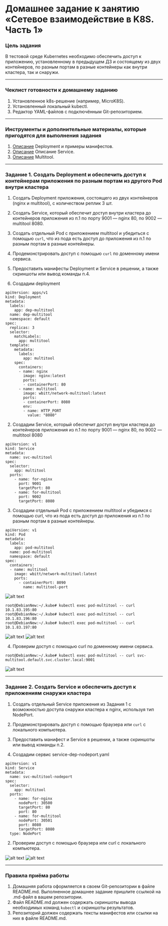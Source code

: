 # Домашнее задание к занятию «Сетевое взаимодействие в K8S. Часть 1»

### Цель задания

В тестовой среде Kubernetes необходимо обеспечить доступ к приложению, установленному в предыдущем ДЗ и состоящему из двух контейнеров, по разным портам в разные контейнеры как внутри кластера, так и снаружи.

------

### Чеклист готовности к домашнему заданию

1. Установленное k8s-решение (например, MicroK8S).
2. Установленный локальный kubectl.
3. Редактор YAML-файлов с подключённым Git-репозиторием.

------

### Инструменты и дополнительные материалы, которые пригодятся для выполнения задания

1. [Описание](https://kubernetes.io/docs/concepts/workloads/controllers/deployment/) Deployment и примеры манифестов.
2. [Описание](https://kubernetes.io/docs/concepts/services-networking/service/) Описание Service.
3. [Описание](https://github.com/wbitt/Network-MultiTool) Multitool.

------

### Задание 1. Создать Deployment и обеспечить доступ к контейнерам приложения по разным портам из другого Pod внутри кластера

1. Создать Deployment приложения, состоящего из двух контейнеров (nginx и multitool), с количеством реплик 3 шт.
2. Создать Service, который обеспечит доступ внутри кластера до контейнеров приложения из п.1 по порту 9001 — nginx 80, по 9002 — multitool 8080.
3. Создать отдельный Pod с приложением multitool и убедиться с помощью `curl`, что из пода есть доступ до приложения из п.1 по разным портам в разные контейнеры.
4. Продемонстрировать доступ с помощью `curl` по доменному имени сервиса.
5. Предоставить манифесты Deployment и Service в решении, а также скриншоты или вывод команды п.4.


1. Создадим deployment

```
apiVersion: apps/v1
kind: Deployment
metadata:
  labels:
    app: dep-multitool
  name: dep-multitool
  namespace: default
spec:
  replicas: 3
  selector:
    matchLabels:
      app: multitool
  template:
    metadata:
      labels:
        app: multitool
    spec:
      containers:
      - name: nginx
        image: nginx:latest
        ports:
        - containerPort: 80
      - name: multitool
        image: wbitt/network-multitool:latest
        ports:
        - containerPort: 8080
        env:
        - name: HTTP_PORT
          value: "8080"
```


2. Создадим Service, который обеспечит доступ внутри кластера до контейнеров приложения из п.1 по порту 9001 — nginx 80, по 9002 — multitool 8080

```
apiVersion: v1
kind: Service
metadata:
  name: svc-multitool
spec:
  selector:
    app: multitool
  ports:
    - name: for-nginx
      port: 9001
      targetPort: 80
    - name: for-multitool
      port: 9002
      targetPort: 8080
```


3. Создадим отдельный Pod с приложением multitool и убедимся с помощью curl, что из пода есть доступ до приложения из п.1 по разным портам в разные контейнеры.

```
apiVersion: v1
kind: Pod
metadata:
  labels:
    app: pod-multitool
  name: pod-multitool
  namespace: default
spec:
  containers:
  - name: multitool
    image: wbitt/network-multitool:latest
    ports:
      - containerPort: 8090
        name: multitool-port
```


![alt text](https://github.com/MaratKN/kuber-homeworks-04/blob/main/1.png)

```
root@DebianNew:~/.kube# kubectl exec pod-multitool -- curl 10.1.83.195:80
root@DebianNew:~/.kube# kubectl exec pod-multitool -- curl 10.1.83.196:80
root@DebianNew:~/.kube# kubectl exec pod-multitool -- curl 10.1.83.197:80
```
![alt text](https://github.com/MaratKN/kuber-homeworks-04/blob/main/2.png)
![alt text](https://github.com/MaratKN/kuber-homeworks-04/blob/main/3.png)


4. Проверим доступ с помощью curl по доменному имени сервиса.
```
root@DebianNew:~/.kube# kubectl exec pod-multitool -- curl svc-multitool.default.svc.cluster.local:9001
```

![alt text](https://github.com/MaratKN/kuber-homeworks-04/blob/main/4.png)

------

### Задание 2. Создать Service и обеспечить доступ к приложениям снаружи кластера

1. Создать отдельный Service приложения из Задания 1 с возможностью доступа снаружи кластера к nginx, используя тип NodePort.
2. Продемонстрировать доступ с помощью браузера или `curl` с локального компьютера.
3. Предоставить манифест и Service в решении, а также скриншоты или вывод команды п.2.


1. Создадим сервис service-dep-nodeport.yaml
```
apiVersion: v1
kind: Service
metadata:
  name: svc-multitool-nodeport
spec:
  selector:
    app: multitool
  ports:
    - name: for-nginx
      nodePort: 30500
      targetPort: 80
      port: 80
    - name: for-multitool
      nodePort: 30501
      port: 8080
      targetPort: 8080
  type: NodePort
```

2. Проверим доступ с помощью браузера или curl с локального компьютера.

![alt text](https://github.com/MaratKN/kuber-homeworks-04/blob/main/5.png)
![alt text](https://github.com/MaratKN/kuber-homeworks-04/blob/main/6.png)


------

### Правила приёма работы

1. Домашняя работа оформляется в своем Git-репозитории в файле README.md. Выполненное домашнее задание пришлите ссылкой на .md-файл в вашем репозитории.
2. Файл README.md должен содержать скриншоты вывода необходимых команд `kubectl` и скриншоты результатов.
3. Репозиторий должен содержать тексты манифестов или ссылки на них в файле README.md.
